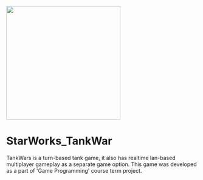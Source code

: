 <img src="Assets/Sprites/starworks.png" width="300"></img>
# StarWorks_TankWar
TankWars is a turn-based tank game, it also has realtime lan-based multiplayer gameplay as a separate game option. This game was developed as a part of 'Game Programming' course term project.

